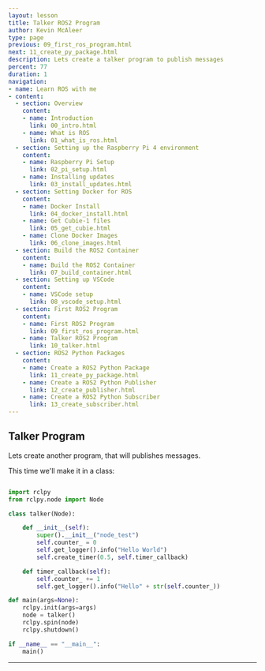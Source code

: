 ```yaml
---
layout: lesson
title: Talker ROS2 Program
author: Kevin McAleer
type: page
previous: 09_first_ros_program.html
next: 11_create_py_package.html
description: Lets create a talker program to publish messages
percent: 77
duration: 1
navigation:
- name: Learn ROS with me
- content:
  - section: Overview
    content:
    - name: Introduction
      link: 00_intro.html
    - name: What is ROS
      link: 01_what_is_ros.html
  - section: Setting up the Raspberry Pi 4 environment
    content:
    - name: Raspberry Pi Setup
      link: 02_pi_setup.html
    - name: Installing updates
      link: 03_install_updates.html
  - section: Setting Docker for ROS
    content:
    - name: Docker Install
      link: 04_docker_install.html
    - name: Get Cubie-1 files
      link: 05_get_cubie.html
    - name: Clone Docker Images
      link: 06_clone_images.html
  - section: Build the ROS2 Container
    content:
    - name: Build the ROS2 Container
      link: 07_build_container.html
  - section: Setting up VSCode
    content:
    - name: VSCode setup
      link: 08_vscode_setup.html
  - section: First ROS2 Program
    content:
    - name: First ROS2 Program
      link: 09_first_ros_program.html
    - name: Talker ROS2 Program
      link: 10_talker.html
  - section: ROS2 Python Packages
    content:
    - name: Create a ROS2 Python Package
      link: 11_create_py_package.html
    - name: Create a ROS2 Python Publisher
      link: 12_create_publisher.html
    - name: Create a ROS2 Python Subscriber
      link: 13_create_subscriber.html
---
```



## Talker Program

Lets create another program, that will publishes messages.

This time we'll make it in a class:

```python

import rclpy
from rclpy.node import Node

class talker(Node):

    def __init__(self):
        super().__init__("node_test")
        self.counter_ = 0
        self.get_logger().info("Hello World")
        self.create_timer(0.5, self.timer_callback)

    def timer_callback(self):
        self.counter_ += 1
        self.get_logger().info("Hello" + str(self.counter_))

def main(args=None):
    rclpy.init(args=args)
    node = talker()
    rclpy.spin(node)
    rclpy.shutdown()

if __name__ == "__main__":
    main()

```

---
